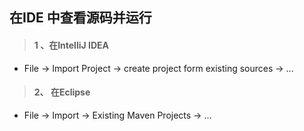 ## 在IDE 中查看源码并运行
> #### 1 、在IntelliJ IDEA
* File -> Import Project -> create project form existing sources -> ...

> #### 2、 在Eclipse
* File -> Import -> Existing Maven Projects -> ...
